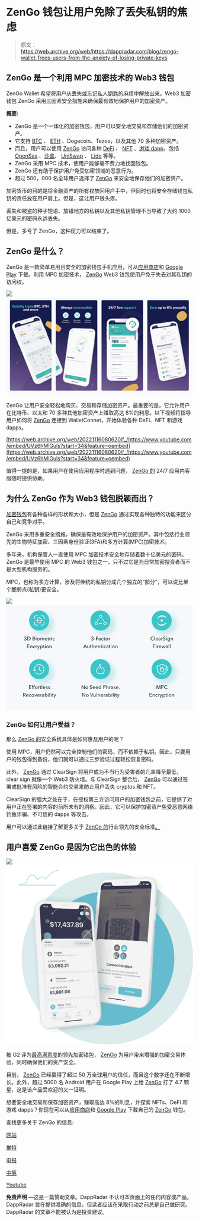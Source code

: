 # ZenGo 钱包让用户免除了丢失私钥的焦虑

> 原文：<https://web.archive.org/web/https://dappradar.com/blog/zengo-wallet-frees-users-from-the-anxiety-of-losing-private-keys>

## ZenGo 是一个利用 MPC 加密技术的 Web3 钱包

ZenGo Wallet 希望将用户从丢失或忘记私人钥匙的麻烦中解放出来。Web3 加密钱包 ZenGo 采用三因素安全措施来确保最有效地保护用户的加密资产。

**概要:**

*   ZenGo 是一个一体化的加密钱包，用户可以安全地交易和存储他们的加密资产。
*   它支持 [BTC](https://web.archive.org/web/20221116080620/https://dappradar.com/hub/token/eth/WBTC?from=0x2260fac5e5542a773aa44fbcfedf7c193bc2c599) 、 [ETH](https://web.archive.org/web/20221116080620/https://dappradar.com/hub/token/eth/ETH) 、Dogecoin、Tezos，以及其他 70 多种加密资产。
*   而且，用户可以使用 [ZenGo](https://web.archive.org/web/20221116080620/https://zengo.com/) 访问各种 [DeFi](https://web.archive.org/web/20221116080620/https://dappradar.com/defi) 、 [NFT](https://web.archive.org/web/20221116080620/https://dappradar.com/nft) 、[游戏 dapp](https://web.archive.org/web/20221116080620/https://dappradar.com/rankings/category/games)，包括 [OpenSea](https://web.archive.org/web/20221116080620/https://dappradar.com/multichain/marketplaces/opensea) 、[沙盒](https://web.archive.org/web/20221116080620/https://dappradar.com/multichain/games/the-sandbox)、 [UniSwap](https://web.archive.org/web/20221116080620/https://dappradar.com/multichain/exchanges/uniswap-v3) 、 [Lido](https://web.archive.org/web/20221116080620/https://dappradar.com/multichain/defi/lido) 等等。
*   ZenGo 采用 MPC 技术，使用户能够毫不费力地找回钱包。
*   ZenGo 还有助于保护用户免受加密领域的恶意行为。
*   超过 500，000 名全球用户选择了 [ZenGo](https://web.archive.org/web/20221116080620/https://zengo.com/) 来安全地保存他们的加密资产。

加密货币的目的是将金融资产的所有权放回用户手中，但同时也将安全存储钱包私钥的责任放在用户肩上。但是，这让用户很头疼。

丢失和被盗的种子短语、放错地方的私钥以及其他私钥管理不当导致了大约 1000 亿美元的密码永远丢失。

但是，多亏了 ZenGo，这种压力可以结束了。

## ZenGo 是什么？

ZenGo 是一款简单易用且安全的加密钱包手机应用，可从[应用商店](https://web.archive.org/web/20221116080620/https://apps.apple.com/hk/app/zengo-crypto-bitcoin-wallet/id1440147115?l=en)和 [Google Play](https://web.archive.org/web/20221116080620/https://play.google.com/store/apps/details?id=com.zengo.wallet&shortlink=74480312&c=oth_zengo-website_android_button&pid=oth_zengo-website&af_channel=Other) 下载。利用 MPC 加密技术， [ZenGo](https://web.archive.org/web/20221116080620/https://zengo.com/) Web3 钱包使用户免于失去对其私钥的访问权。

![](img/40cadd6c4b89f56ae1ec56106a526361.png)![ZenGo Apps](img/cc0af10d2923f4b40ead8bccd33f9de2.png)

ZenGo 让用户安全轻松地购买、交易和存储加密资产。最重要的是，它允许用户在比特币、以太和 70 多种其他加密资产上赚取高达 8%的利息。以下视频将指导用户如何将 [ZenGo](https://web.archive.org/web/20221116080620/https://zengo.com/) 连接到 WalletConnet，开始体验各种 DeFi、NFT 和游戏 dapps。

[https://web.archive.org/web/20221116080620if_/https://www.youtube.com/embed/UVz6hMlGuls?start=34&feature=oembed](https://web.archive.org/web/20221116080620if_/https://www.youtube.com/embed/UVz6hMlGuls?start=34&feature=oembed)

值得一提的是，如果用户在使用应用程序时遇到问题， [ZenGo 的](https://web.archive.org/web/20221116080620/https://zengo.com/) 24/7 应用内客服随时提供协助。

## 为什么 ZenGo 作为 Web3 钱包脱颖而出？

[加密钱包](/web/20221116080620/https://dappradar.com/blog/best-cryptocurrency-wallets-for-2022/)有各种各样的形状和大小，但是 [ZenGo](https://web.archive.org/web/20221116080620/https://zengo.com/) 通过实现各种独特的功能来区分自己和竞争对手。

ZenGo 采用多重安全措施，确保最有效地保护用户的加密资产。其中包括行业领先的生物特征加密、三因素身份验证(3FA)和多方计算(MPC)加密技术。

多年来，机构保管人一直使用 MPC 加密技术安全地存储着数十亿美元的密码。ZenGo 是最早使用 MPC 的 Web3 钱包之一，只不过它是为日常加密投资者而不是大型机构服务的。

MPC，也称为多方计算，涉及将传统的私钥分成几个独立的“部分”，可以说比单个脆弱点(私钥)更安全。

![](img/83f3760ac3d8599b79bd2848062ed559.png)![ZenGo Security features](img/7ffcde560b54e551faeb15edaa553e87.png)

### ZenGo 如何让用户受益？

那么 [ZenGo 的](https://web.archive.org/web/20221116080620/https://zengo.com/)安全系统具体是如何惠及用户的呢？

使用 MPC，用户仍然可以完全控制他们的密码，而不依赖于私钥。因此，只要用户的钱包得到备份，他们就可以通过三步验证过程轻松恢复密码。

此外， [ZenGo](https://web.archive.org/web/20221116080620/https://zengo.com/) 通过 ClearSign 将用户成为不当行为受害者的几率降至最低，clear sign 就像一个 Web3 防火墙。与 ClearSign 整合后， [ZenGo](https://web.archive.org/web/20221116080620/https://zengo.com/) 可以通过签署或批准有风险的智能合约交易来防止用户丢失 cryptos 和 NFT。

ClearSign 的强大之处在于，在授权第三方访问用户的加密钱包之前，它提供了对用户正在签署的内容的前所未有的洞察。因此，它可以保护加密资产免受恶意网络钓鱼诈骗、不可信的 dapps 等攻击。

用户可以通过此链接了解更多关于 [ZenGo 的](https://web.archive.org/web/20221116080620/https://zengo.com/)行业领先的安全标准[。](https://web.archive.org/web/20221116080620/https://zengo.com/security)

## 用户喜爱 ZenGo 是因为它出色的体验

![](img/dc9cb708e2a03033c0e661709b3bea29.png)![](img/00d2397a31114ea44ec295d411b47c62.png)

被 G2 评为[最高满意度](https://web.archive.org/web/20221116080620/https://www.g2.com/categories/cryptocurrency-wallets#grid)的领先加密钱包， [ZenGo](https://web.archive.org/web/20221116080620/https://go.zengo.com/uCxL/qfr1517k) 为用户带来增强的加密交易体验，同时确保他们的资产安全。

目前， [ZenGo](https://web.archive.org/web/20221116080620/https://zengo.com/) 已经赢得了超过 50 万全球用户的信任，而且这个数字还在不断增长。此外，超过 5000 名 Android 用户在 Google Play 上给 [ZenGo](https://web.archive.org/web/20221116080620/https://zengo.com/) 打了 4.7 颗星，这是该产品受欢迎的又一证明。

想要安全地交易和保存加密资产，赚取高达 8%的利息，并探索 NFTs、DeFi 和游戏 dapps？你现在可以从[应用商店](https://web.archive.org/web/20221116080620/https://apps.apple.com/hk/app/zengo-crypto-bitcoin-wallet/id1440147115?l=en)和 [Google Play](https://web.archive.org/web/20221116080620/https://play.google.com/store/apps/details?id=com.zengo.wallet&shortlink=74480312&c=oth_zengo-website_android_button&pid=oth_zengo-website&af_channel=Other) 下载自己的 [ZenGo](https://web.archive.org/web/20221116080620/https://zengo.com/) 钱包。

查找更多关于 ZenGo 的信息:

[网站](https://web.archive.org/web/20221116080620/https://zengo.com/)

[推特](https://web.archive.org/web/20221116080620/https://www.twitter.com/zengo)

[电报](https://web.archive.org/web/20221116080620/https://t.me/zengo)

[中等](https://web.archive.org/web/20221116080620/https://www.medium.com/zengo)

[Youtube](https://web.archive.org/web/20221116080620/https://youtube.com/zengo)

**免责声明** —这是一篇赞助文章。DappRadar 不认可本页面上的任何内容或产品。DappRadar 旨在提供准确的信息，但读者应该在采取行动之前总是自己做研究。DappRadar 的文章不能被认为是投资建议。